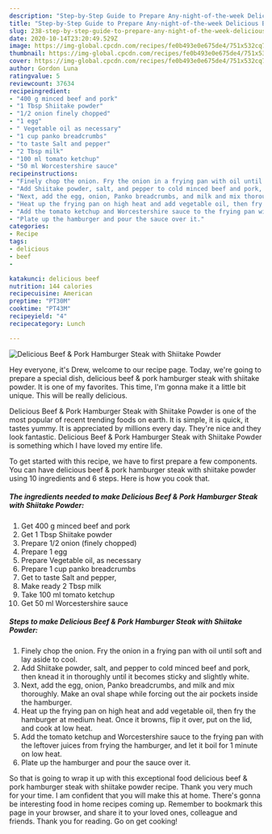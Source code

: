 ```yaml
---
description: "Step-by-Step Guide to Prepare Any-night-of-the-week Delicious Beef &amp;amp; Pork Hamburger Steak with Shiitake Powder"
title: "Step-by-Step Guide to Prepare Any-night-of-the-week Delicious Beef &amp;amp; Pork Hamburger Steak with Shiitake Powder"
slug: 238-step-by-step-guide-to-prepare-any-night-of-the-week-delicious-beef-and-amp-pork-hamburger-steak-with-shiitake-powder
date: 2020-10-14T23:20:49.529Z
image: https://img-global.cpcdn.com/recipes/fe0b493e0e675de4/751x532cq70/delicious-beef-pork-hamburger-steak-with-shiitake-powder-recipe-main-photo.jpg
thumbnail: https://img-global.cpcdn.com/recipes/fe0b493e0e675de4/751x532cq70/delicious-beef-pork-hamburger-steak-with-shiitake-powder-recipe-main-photo.jpg
cover: https://img-global.cpcdn.com/recipes/fe0b493e0e675de4/751x532cq70/delicious-beef-pork-hamburger-steak-with-shiitake-powder-recipe-main-photo.jpg
author: Gordon Luna
ratingvalue: 5
reviewcount: 37634
recipeingredient:
- "400 g minced beef and pork"
- "1 Tbsp Shiitake powder"
- "1/2 onion finely chopped"
- "1 egg"
- " Vegetable oil as necessary"
- "1 cup panko breadcrumbs"
- "to taste Salt and pepper"
- "2 Tbsp milk"
- "100 ml tomato ketchup"
- "50 ml Worcestershire sauce"
recipeinstructions:
- "Finely chop the onion. Fry the onion in a frying pan with oil until soft and lay aside to cool."
- "Add Shiitake powder, salt, and pepper to cold minced beef and pork, then knead it in thoroughly until it becomes sticky and slightly white."
- "Next, add the egg, onion, Panko breadcrumbs, and milk and mix thoroughly. Make an oval shape while forcing out the air pockets inside the hamburger."
- "Heat up the frying pan on high heat and add vegetable oil, then fry the hamburger at medium heat. Once it browns, flip it over, put on the lid, and cook at low heat."
- "Add the tomato ketchup and Worcestershire sauce to the frying pan with the leftover juices from frying the hamburger, and let it boil for 1 minute on low heat."
- "Plate up the hamburger and pour the sauce over it."
categories:
- Recipe
tags:
- delicious
- beef
- 

katakunci: delicious beef  
nutrition: 144 calories
recipecuisine: American
preptime: "PT30M"
cooktime: "PT43M"
recipeyield: "4"
recipecategory: Lunch

---
```



![Delicious Beef &amp; Pork Hamburger Steak with Shiitake Powder](https://img-global.cpcdn.com/recipes/fe0b493e0e675de4/751x532cq70/delicious-beef-pork-hamburger-steak-with-shiitake-powder-recipe-main-photo.jpg)

Hey everyone, it's Drew, welcome to our recipe page. Today, we're going to prepare a special dish, delicious beef &amp; pork hamburger steak with shiitake powder. It is one of my favorites. This time, I'm gonna make it a little bit unique. This will be really delicious.



Delicious Beef &amp; Pork Hamburger Steak with Shiitake Powder is one of the most popular of recent trending foods on earth. It is simple, it is quick, it tastes yummy. It is appreciated by millions every day. They're nice and they look fantastic. Delicious Beef &amp; Pork Hamburger Steak with Shiitake Powder is something which I have loved my entire life.


To get started with this recipe, we have to first prepare a few components. You can have delicious beef &amp; pork hamburger steak with shiitake powder using 10 ingredients and 6 steps. Here is how you cook that.

<!--inarticleads1-->

##### The ingredients needed to make Delicious Beef &amp; Pork Hamburger Steak with Shiitake Powder:

1. Get 400 g minced beef and pork
1. Get 1 Tbsp Shiitake powder
1. Prepare 1/2 onion (finely chopped)
1. Prepare 1 egg
1. Prepare  Vegetable oil, as necessary
1. Prepare 1 cup panko breadcrumbs
1. Get to taste Salt and pepper,
1. Make ready 2 Tbsp milk
1. Take 100 ml tomato ketchup
1. Get 50 ml Worcestershire sauce




<!--inarticleads2-->

##### Steps to make Delicious Beef &amp; Pork Hamburger Steak with Shiitake Powder:

1. Finely chop the onion. Fry the onion in a frying pan with oil until soft and lay aside to cool.
1. Add Shiitake powder, salt, and pepper to cold minced beef and pork, then knead it in thoroughly until it becomes sticky and slightly white.
1. Next, add the egg, onion, Panko breadcrumbs, and milk and mix thoroughly. Make an oval shape while forcing out the air pockets inside the hamburger.
1. Heat up the frying pan on high heat and add vegetable oil, then fry the hamburger at medium heat. Once it browns, flip it over, put on the lid, and cook at low heat.
1. Add the tomato ketchup and Worcestershire sauce to the frying pan with the leftover juices from frying the hamburger, and let it boil for 1 minute on low heat.
1. Plate up the hamburger and pour the sauce over it.




So that is going to wrap it up with this exceptional food delicious beef &amp; pork hamburger steak with shiitake powder recipe. Thank you very much for your time. I am confident that you will make this at home. There's gonna be interesting food in home recipes coming up. Remember to bookmark this page in your browser, and share it to your loved ones, colleague and friends. Thank you for reading. Go on get cooking!
